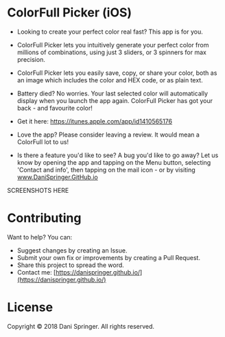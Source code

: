 # ColorFull Picker (iOS)
- Looking to create your perfect color real fast? This app is for you.
- ColorFull Picker lets you intuitively generate your perfect color from millions of combinations, using just 3 sliders, or 3 spinners for max precision.
- ColorFull Picker lets you easily save, copy, or share your color, both as an image which includes the color and HEX code, or as plain text.
- Battery died? No worries. Your last selected color will automatically display when you launch the app again. ColorFull Picker has got your back - and favourite color!

- Get it here: https://itunes.apple.com/app/id1410565176

- Love the app? Please consider leaving a review. It would mean a ColorFull lot to us!

- Is there a feature you'd like to see? A bug you'd like to go away? Let us know by opening the app and tapping on the Menu button, selecting 'Contact and info', then tapping on the mail icon - or by visiting www.DaniSpringer.GitHub.io

SCREENSHOTS HERE

# Contributing
Want to help? You can:
- Suggest changes by creating an Issue.
- Submit your own fix or improvements by creating a Pull Request.
- Share this project to spread the word.
- Contact me: [https://danispringer.github.io/](https://danispringer.github.io/)

# License
Copyright © 2018 Dani Springer. All rights reserved.